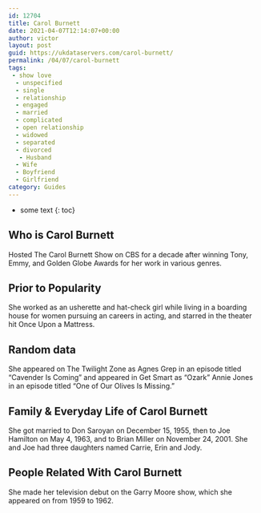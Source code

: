 ```yaml
---
id: 12704
title: Carol Burnett
date: 2021-04-07T12:14:07+00:00
author: victor
layout: post
guid: https://ukdataservers.com/carol-burnett/
permalink: /04/07/carol-burnett
tags:
 - show love
  - unspecified
  - single
  - relationship
  - engaged
  - married
  - complicated
  - open relationship
  - widowed
  - separated
  - divorced
   - Husband
  - Wife
  - Boyfriend
  - Girlfriend
category: Guides
---
```


* some text
{: toc}


## Who is Carol Burnett



Hosted The Carol Burnett Show on CBS for a decade after winning Tony, Emmy, and Golden Globe Awards for her work in various genres.

                
                
                
## Prior to Popularity



She worked as an usherette and hat-check girl while living in a boarding house for women pursuing an careers in acting, and starred in the theater hit Once Upon a Mattress.

                
                
                
## Random data



She appeared on The Twilight Zone as Agnes Grep in an episode titled &#8220;Cavender Is Coming&#8221; and appeared in Get Smart as &#8220;Ozark&#8221; Annie Jones in an episode titled &#8220;One of Our Olives Is Missing.&#8221;

                
                
                
## Family & Everyday Life of Carol Burnett



She got married to Don Saroyan on December 15, 1955, then to Joe Hamilton on May 4, 1963, and to Brian Miller on November 24, 2001. She and Joe had three daughters named Carrie, Erin and Jody.

                
                
                
## People Related With Carol Burnett



She made her television debut on the Garry Moore show, which she appeared on from 1959 to 1962.

                
              
            
          
          
          